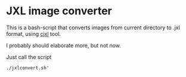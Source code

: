 # JXL image converter

This is a bash-script that converts images from
current directory to .jxl format, using [cjxl](https://man.archlinux.org/man/cjxl.1.en) tool.

I probably should elaborate more, but not now.

Just call the script 

```bash
./jxlconvert.sh"
```